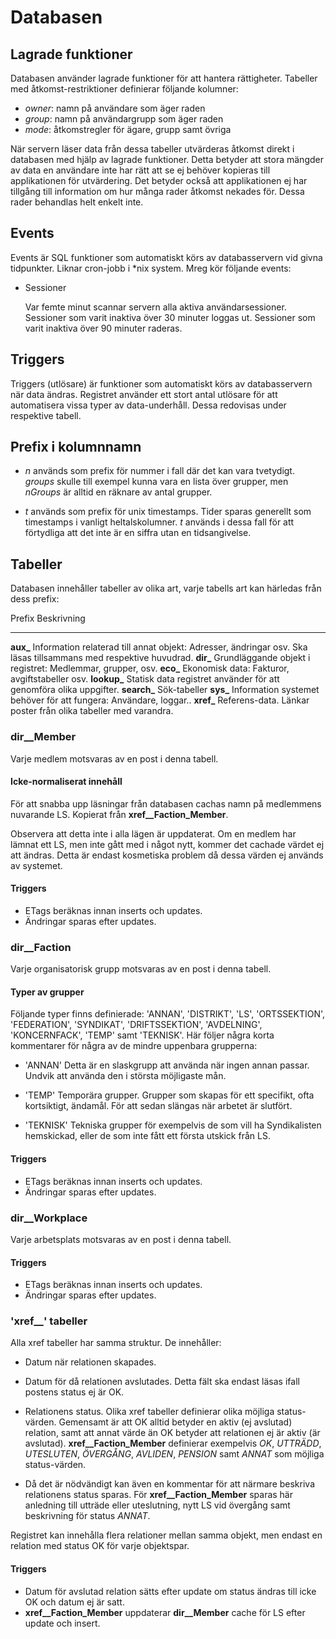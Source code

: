 
Databasen
=========

## Lagrade funktioner

Databasen använder lagrade funktioner för att hantera rättigheter. Tabeller med
åtkomst-restriktioner definierar följande kolumner:

* _owner_: namn på användare som äger raden
* _group_: namn på användargrupp som äger raden
* _mode_: åtkomstregler för ägare, grupp samt övriga

När servern läser data från dessa tabeller utvärderas åtkomst direkt i databasen
med hjälp av lagrade funktioner. Detta betyder att stora mängder av data en
användare inte har rätt att se ej behöver kopieras till applikationen för
utvärdering. Det betyder också att applikationen ej har tillgång till information
om hur många rader åtkomst nekades för. Dessa rader behandlas helt enkelt inte.


## Events

Events är SQL funktioner som automatiskt körs av databasservern vid givna
tidpunkter. Liknar cron-jobb i *nix system. Mreg kör följande events:

*   Sessioner
    
    Var femte minut scannar servern alla aktiva användarsessioner. Sessioner som varit
    inaktiva över 30 minuter loggas ut. Sessioner som varit inaktiva över 90 minuter
    raderas.

## Triggers

Triggers (utlösare) är funktioner som automatiskt körs av databasservern när
data ändras. Registret använder ett stort antal utlösare för att automatisera
vissa typer av data-underhåll. Dessa redovisas under respektive tabell.


## Prefix i kolumnnamn

* _n_ används som prefix för nummer i fall där det kan vara tvetydigt. _groups_
  skulle till exempel kunna vara en lista över grupper, men _nGroups_ är alltid
  en räknare av antal grupper.

* _t_ används som prefix för unix timestamps. Tider sparas generellt som
  timestamps i vanligt heltalskolumner. _t_ används i dessa fall för att
  förtydliga att det inte är en siffra utan en tidsangivelse.


## Tabeller

Databasen innehåller tabeller av olika art, varje tabells art kan härledas från
dess prefix:

Prefix        Beskrivning
------------- ------------------------------------------------------------------
**aux_**      Information relaterad till annat objekt: Adresser, ändringar osv.
              Ska läsas tillsammans med respektive huvudrad.
**dir_**      Grundläggande objekt i registret: Medlemmar, grupper, osv.
**eco_**      Ekonomisk data: Fakturor, avgiftstabeller osv.
**lookup_**   Statisk data registret använder för att genomföra olika uppgifter.
**search_**   Sök-tabeller
**sys_**      Information systemet behöver för att fungera: Användare, loggar..
**xref_**     Referens-data. Länkar poster från olika tabeller med varandra.


### dir__Member
Varje medlem motsvaras av en post i denna tabell.

#### Icke-normaliserat innehåll
För att snabba upp läsningar från databasen cachas namn på medlemmens nuvarande
LS. Kopierat från **xref__Faction_Member**.

Observera att detta inte i alla lägen är uppdaterat. Om en medlem har lämnat
ett LS, men inte gått med i något nytt, kommer det cachade värdet ej att ändras.
Detta är endast kosmetiska problem då dessa värden ej används av systemet.

#### Triggers
* ETags beräknas innan inserts och updates.
* Ändringar sparas efter updates.


### dir__Faction
Varje organisatorisk grupp motsvaras av en post i denna tabell.

#### Typer av grupper
Följande typer finns definierade: 'ANNAN', 'DISTRIKT', 'LS', 'ORTSSEKTION',
'FEDERATION', 'SYNDIKAT', 'DRIFTSSEKTION', 'AVDELNING', 'KONCERNFACK', 'TEMP'
samt 'TEKNISK'. Här följer några korta kommentarer för några av de mindre
uppenbara grupperna:

* 'ANNAN' Detta är en slaskgrupp att använda när ingen annan passar. Undvik att
använda den i största möjligaste mån.

* 'TEMP' Temporära grupper. Grupper som skapas för ett specifikt, ofta kortsiktigt,
ändamål. För att sedan slängas när arbetet är slutfört.

* 'TEKNISK' Tekniska grupper för exempelvis de som vill ha Syndikalisten hemskickad,
eller de som inte fått ett första utskick från LS.

#### Triggers
* ETags beräknas innan inserts och updates.
* Ändringar sparas efter updates.


### dir__Workplace
Varje arbetsplats motsvaras av en post i denna tabell.

#### Triggers
* ETags beräknas innan inserts och updates.
* Ändringar sparas efter updates.



### 'xref__' tabeller

Alla xref tabeller har samma struktur. De innehåller:

* Datum när relationen skapades.

* Datum för då relationen avslutades. Detta fält ska endast läsas ifall postens
  status ej är OK.

* Relationens status. Olika xref tabeller definierar olika möjliga status-värden.
  Gemensamt är att OK alltid betyder en aktiv (ej avslutad) relation, samt att
  annat värde än OK betyder att relationen ej är aktiv (är avslutad).
  **xref__Faction_Member** definierar exempelvis _OK_, _UTTRÄDD_, _UTESLUTEN_,
  _ÖVERGÅNG_, _AVLIDEN_, _PENSION_ samt _ANNAT_ som möjliga status-värden.

* Då det är nödvändigt kan även en kommentar för att närmare beskriva
  relationens status sparas. För **xref__Faction_Member** sparas här anledning
  till utträde eller uteslutning, nytt LS vid övergång samt beskrivning för
  status _ANNAT_.

Registret kan innehålla flera relationer mellan samma objekt, men endast en
relation med status OK för varje objektspar.

#### Triggers

* Datum för avslutad relation sätts efter update om status ändras till icke OK
  och datum ej är satt.
* **xref__Faction_Member** uppdaterar **dir__Member** cache för LS efter update
  och insert.

